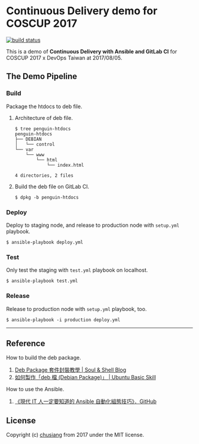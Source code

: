 # Continuous Delivery demo for COSCUP 2017

[![build status](https://gitlab.com/chusiang/coscup2017-cd-demo/badges/master/build.svg)](https://gitlab.com/chusiang/coscup2017-cd-demo/commits/master)

This is a demo of **Continuous Delivery with Ansible and GitLab CI**  for COSCUP 2017 x DevOps Taiwan at 2017/08/05.

## The Demo Pipeline

### Build

Package the htdocs to deb file.

1. Architecture of deb file.

    ```
    $ tree penguin-htdocs
    penguin-htdocs
    ├── DEBIAN
    │   └── control
    └── var
        └── www
            └── html
                └── index.html

    4 directories, 2 files
    ```

1. Build the deb file on GitLab CI.

    ```
    $ dpkg -b penguin-htdocs
    ```

### Deploy

Deploy to staging node, and release to production node with `setup.yml` playbook.

```
$ ansible-playbook deploy.yml
```

### Test

Only test the staging with `test.yml` playbook on localhost.

```
$ ansible-playbook test.yml
```

### Release

Release to production node with `setup.yml` playbook, too.

```
$ ansible-playbook -i production deploy.yml
```

----

## Reference

How to build the deb package.

1. [Deb Package 套件封裝教學 | Soul & Shell Blog](https://blog.toright.com/posts/4434/deb-package-%E5%A5%97%E4%BB%B6%E5%B0%81%E8%A3%9D%E6%95%99%E5%AD%B8.html)
1. [如何製作「deb 檔 (Debian Package)」 | Ubuntu Basic Skill](https://samwhelp.github.io/book-ubuntu-basic-skill/book/content/package/how-to-build-package.html)

How to use the Ansible.

1. [《現代 IT 人一定要知道的 Ansible 自動化組態技巧》．GitHub](https://github.com/chusiang/automate-with-ansible)

## License

Copyright (c) [chusiang][chusiang] from 2017 under the MIT license.

[chusiang]: https://github.com/chusiang/
